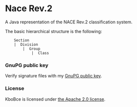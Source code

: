 # Nace Rev.2

A Java representation of the NACE Rev.2 classification system.

The basic hierarchical structure is the following:

```
	Section	
	|  Division
		|  Group
			|  Class

```

### GnuPG public key
Verify signature files with my [GnuPG public key](https://www.ceau.be/pubkey.gpg).

### License
KboBce is licensed under [the Apache 2.0 license](https://www.apache.org/licenses/LICENSE-2.0.txt).